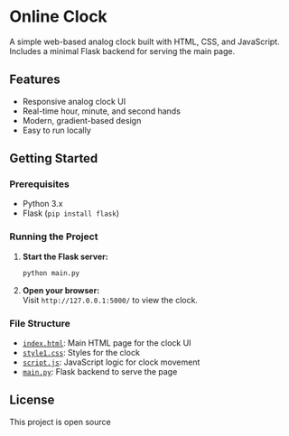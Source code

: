 # Online Clock

A simple web-based analog clock built with HTML, CSS, and JavaScript.  
Includes a minimal Flask backend for serving the main page.

## Features

- Responsive analog clock UI
- Real-time hour, minute, and second hands
- Modern, gradient-based design
- Easy to run locally

## Getting Started

### Prerequisites

- Python 3.x
- Flask (`pip install flask`)

### Running the Project

1. **Start the Flask server:**
   ```sh
   python main.py
   ```
2. **Open your browser:**  
   Visit `http://127.0.0.1:5000/` to view the clock.

### File Structure

- [`index.html`](index.html): Main HTML page for the clock UI
- [`style1.css`](style1.css): Styles for the clock
- [`script.js`](script.js): JavaScript logic for clock movement
- [`main.py`](main.py): Flask backend to serve the page

## License

This project is open source
